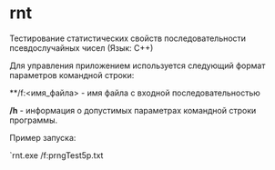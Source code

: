 # rnt
Тестирование статистических свойств последовательности псевдослучайных чисел (Язык: С++)
  
Для управления приложением используется следующий формат параметров командной строки:

**/f:<имя_файла> - имя файла с входной последовательностью

**/h** - информация о допустимых параметрах командной строки программы.

Пример запуска:

`rnt.exe /f:prngTest5p.txt
